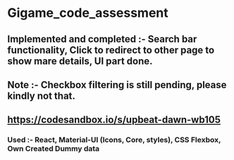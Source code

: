 # Gigame_code_assessment
## Implemented and completed :- Search bar functionality, Click to redirect to other page to show mare details, UI part done.
## Note :- Checkbox filtering is still pending, please kindly not that.
## https://codesandbox.io/s/upbeat-dawn-wb105
### Used :- React, Material-UI (Icons, Core, styles), CSS Flexbox, Own Created Dummy data
